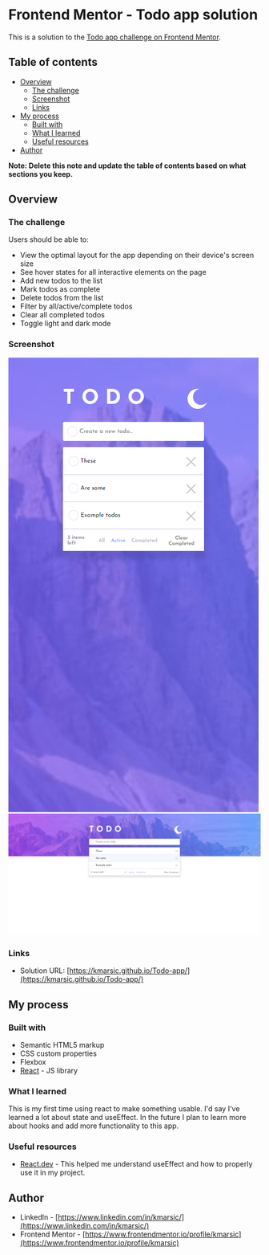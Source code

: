 # Frontend Mentor - Todo app solution

This is a solution to the [Todo app challenge on Frontend Mentor](https://www.frontendmentor.io/challenges/todo-app-Su1_KokOW).

## Table of contents

- [Overview](#overview)
  - [The challenge](#the-challenge)
  - [Screenshot](#screenshot)
  - [Links](#links)
- [My process](#my-process)
  - [Built with](#built-with)
  - [What I learned](#what-i-learned)
  - [Useful resources](#useful-resources)
- [Author](#author)

**Note: Delete this note and update the table of contents based on what sections you keep.**

## Overview

### The challenge

Users should be able to:

- View the optimal layout for the app depending on their device's screen size
- See hover states for all interactive elements on the page
- Add new todos to the list
- Mark todos as complete
- Delete todos from the list
- Filter by all/active/complete todos
- Clear all completed todos
- Toggle light and dark mode

### Screenshot

![mobile](./screenshot_mobile.png)
![desktop](./screenshot_desktop.png)

### Links

- Solution URL: [https://kmarsic.github.io/Todo-app/](https://kmarsic.github.io/Todo-app/)

## My process

### Built with

- Semantic HTML5 markup
- CSS custom properties
- Flexbox
- [React](https://reactjs.org/) - JS library


### What I learned

This is my first time using react to make something usable. I'd say I've learned a lot about state and useEffect. In the future I plan to learn more about hooks and add more functionality to this app.


### Useful resources

- [React.dev](https://react.dev/reference/react/useEffect) - This helped me understand useEffect and how to properly use it in my project.

## Author

- LinkedIn - [https://www.linkedin.com/in/kmarsic/](https://www.linkedin.com/in/kmarsic/)
- Frontend Mentor - [https://www.frontendmentor.io/profile/kmarsic](https://www.frontendmentor.io/profile/kmarsic)
